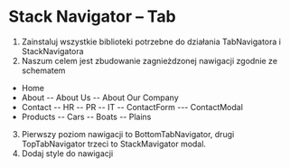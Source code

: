 # Stack Navigator – Tab

1. Zainstaluj wszystkie biblioteki potrzebne do działania TabNavigatora i StackNavigatora
2. Naszum celem jest zbudowanie zagnieżdzonej nawigacji zgodnie ze schematem

- Home
- About
-- About Us
-- About Our Company
- Contact
-- HR
-- PR
-- IT
-- ContactForm
--- ContactModal
- Products
-- Cars
-- Boats
-- Plains

3. Pierwszy poziom nawigacji to BottomTabNavigator, drugi TopTabNavigator trzeci to StackMavigator modal. 
4. Dodaj style do nawigacji



